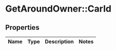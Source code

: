 # GetAroundOwner::CarId

## Properties
Name | Type | Description | Notes
------------ | ------------- | ------------- | -------------

